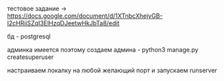 тестовое задание -> https://docs.google.com/document/d/1XTnbcXhejyGB-I2cHRiiSZqI3ElHzqDJeetwHkJbTa8/edit

бд - postgresql 

админка имеется
поэтому создаем админа - python3 manage.py createsuperuser

настраиваем локалку на любой желающий порт и запускаем runserver


